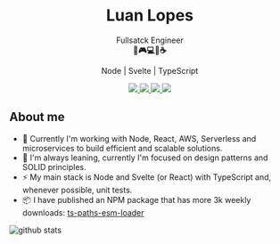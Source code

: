 <h1 align="center">Luan Lopes</h1>

<p align="center">
  Fullsatck Engineer<br />
  <b>🚀🎮💻🍕☕</b>
</p>

<p align="center">
  Node | Svelte | TypeScript
</p>

<p align="center">
  <a
    href="https://www.linkedin.com/in/luanglopes/" 
    alt="LinkedIn"
    target="_blank"
  >
    <img src="https://img.shields.io/badge/-LinkedIn-0E76A8?style=flat&logo=Linkedin&logoColor=white" />
  </a>
  <a
    href="mailto:luanglopes@gmail.com" 
    alt="Email"
    target="_blank"
  >
    <img src="https://img.shields.io/badge/-Email-B23121?style=flat&logo=gmail&logoColor=white" />
  </a>
    <a
    href="https://web.whatsapp.com/send?phone=555193761347&text=Ol%C3%A1%20Luan,%20encontrei%20seu%20perfil%20no%20GitHub" 
    alt="WhatsApp WEB"
    target="_blank"
  >
    <img src="https://img.shields.io/badge/-WhatsApp-25D366?style=flat&logo=WhatsApp&logoColor=white&label=WEB" />
  </a>
  
  </a>
    <a
    href="https://api.whatsapp.com/send?phone=555193761347&text=Ol%C3%A1%20Luan%2C%20encontrei%20seu%20perfil%20do%20GitHub" 
    alt="WhatsApp Mobile"
    target="_blank"
  >
    <img src="https://img.shields.io/badge/-WhatsApp-25D366?style=flat&logo=WhatsApp&logoColor=white&label=Mobile" />
  </a> 
</p>

## About me

- 💼 Currently I'm working with Node, React, AWS, Serverless and microservices to build efficient and scalable solutions.
- 📖 I'm always leaning, currently I'm focused on design patterns and SOLID principles.
- ⚡ My main stack is Node and Svelte (or React) with TypeScript and, whenever possible, unit tests.
- 📦 I have published an NPM package that has more 3k weekly downloads: [ts-paths-esm-loader](https://www.npmjs.com/package/ts-paths-esm-loader)

![github stats](https://github-readme-stats.vercel.app/api?username=luanglopes&show_icons=true)
